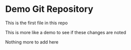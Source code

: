 # Demo Git Repository

This is the first file in this repo

This is more like a demo to see if these changes are noted

Nothing more to add here
